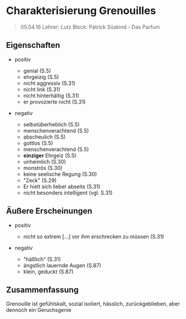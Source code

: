 # Charakterisierung Grenouilles
> 05.04.16
> Lehrer: Lutz
> Block: Patrick Süskind - Das Parfum


## Eigenschaften
- positiv
    - genial (S.5)
    - ehrgeizig (S.5)
    - nicht aggressiv (S.31)
    - nicht link (S.31)
    - nicht hinterhältig (S.31)
    - er provozierte nicht (S.31)

- negativ
    - selbstüberheblich (S.5)
    - menschenverachtend (S.5)
    - abscheulich (S.5)
    - gottlos (S.5)
    - menschenverachtend (S.5)
    - **einziger** Ehrgeiz (S.5)
    - unheimlich (S.30)
    - monströs (S.30)
    - keine seelische Regung (S.30)
    - "Zeck" (S.29)
    - Er hielt sich lieber abseits (S.31)
    - nicht besonders intelligent (vgl. S.31)

## Äußere Erscheinungen
- positiv
    - nicht so extrem [...] vor ihm erschrecken zu müssen (S.31)

- negativ
    - "häßlich" (S.31)
    - ängstlich lauernde Augen (S.87)
    - klein, geduckt (S.87)

## Zusammenfassung
Grenouille ist gefühlskalt, sozial isoliert, hässlich, zurückgeblieben, aber
dennoch ein Geruchsgenie

